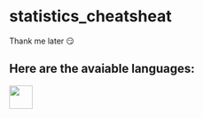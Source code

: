 # statistics_cheatsheat
Thank me later :smirk:

## Here are the avaiable languages:
[<img align = "left" width = "42px" src="https://cdn4.iconfinder.com/data/icons/logos-and-brands/512/285_R_Project_logo-512.png">](https://github.com/LS-2ednar/statistics_cheatsheat/tree/main/R)
